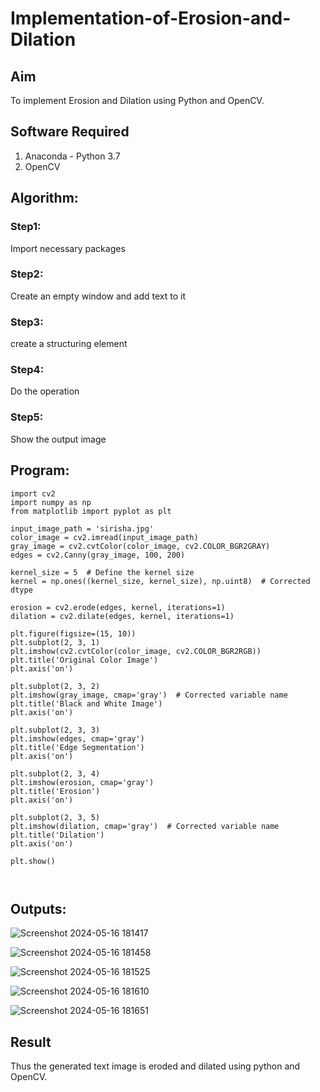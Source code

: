 # Implementation-of-Erosion-and-Dilation
## Aim
To implement Erosion and Dilation using Python and OpenCV.
## Software Required
1. Anaconda - Python 3.7
2. OpenCV

## Algorithm:
### Step1:
Import necessary packages
### Step2:
Create an empty window and add text to it

### Step3:
create a structuring element

### Step4:
Do the operation

### Step5:
Show the output image
 
## Program:

``` 
import cv2
import numpy as np
from matplotlib import pyplot as plt

input_image_path = 'sirisha.jpg'
color_image = cv2.imread(input_image_path)
gray_image = cv2.cvtColor(color_image, cv2.COLOR_BGR2GRAY)
edges = cv2.Canny(gray_image, 100, 200)

kernel_size = 5  # Define the kernel size
kernel = np.ones((kernel_size, kernel_size), np.uint8)  # Corrected dtype

erosion = cv2.erode(edges, kernel, iterations=1)
dilation = cv2.dilate(edges, kernel, iterations=1)

plt.figure(figsize=(15, 10))
plt.subplot(2, 3, 1)
plt.imshow(cv2.cvtColor(color_image, cv2.COLOR_BGR2RGB))
plt.title('Original Color Image')
plt.axis('on')

plt.subplot(2, 3, 2)
plt.imshow(gray_image, cmap='gray')  # Corrected variable name
plt.title('Black and White Image')
plt.axis('on')

plt.subplot(2, 3, 3)
plt.imshow(edges, cmap='gray')
plt.title('Edge Segmentation')
plt.axis('on')

plt.subplot(2, 3, 4)
plt.imshow(erosion, cmap='gray')
plt.title('Erosion')
plt.axis('on')

plt.subplot(2, 3, 5)
plt.imshow(dilation, cmap='gray')  # Corrected variable name
plt.title('Dilation')
plt.axis('on')

plt.show()



```
## Outputs:

![Screenshot 2024-05-16 181417](https://github.com/MavillaPranathi/erosion--dilation/assets/118343610/56afe307-8693-4799-a364-b3fceccf417c)

![Screenshot 2024-05-16 181458](https://github.com/MavillaPranathi/erosion--dilation/assets/118343610/0e095865-097e-4f6c-aefd-57b6dcb0cd8c)

![Screenshot 2024-05-16 181525](https://github.com/MavillaPranathi/erosion--dilation/assets/118343610/70c48c57-f904-4021-99fd-3a7fed760b68)

![Screenshot 2024-05-16 181610](https://github.com/MavillaPranathi/erosion--dilation/assets/118343610/43d7a1da-6f96-4bf0-b0eb-45f057524f63)

![Screenshot 2024-05-16 181651](https://github.com/MavillaPranathi/erosion--dilation/assets/118343610/abb942de-8922-4547-8460-9d0b0f013e81)



## Result
Thus the generated text image is eroded and dilated using python and OpenCV.
